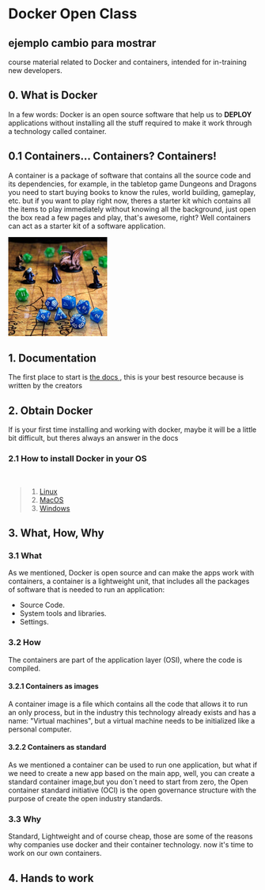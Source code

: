 # Docker Open Class

## ejemplo cambio para mostrar

course material related to Docker and containers, intended for in-training new developers.
## 0. What is Docker
In a few words: Docker is an open source software that help us to **DEPLOY** applications without installing all the stuff required to make it work through a technology called container. 
## 0.1 Containers... Containers? Containers!
A container is a package of software that contains all the source code and its dependencies, for example, in the tabletop game Dungeons and Dragons you need to start buying books to know the rules, world building, gameplay, etc. but if you want to play right now, theres a starter kit which contains all the items to play immediately without knowing all the background, just open the box read a few pages and play, that's awesome, right? Well containers can act as a starter kit of a software application.

<img src="img/../imgs/dnd.jpg" alt="just works" width="200">

## 1. Documentation
The first place to start is <a href="https://docs.docker.com/"> the docs </a>, this is your best resource because is written by the creators 

## 2. Obtain Docker
If is your first time installing and working with docker, maybe it will be a little bit difficult, but theres always an answer in the docs 
### 2.1 How to install Docker in your OS

<br>

>1. <a href = "https://docs.docker.com/desktop/install/linux-install/"> Linux </a>
>2.  <a href="https://docs.docker.com/desktop/install/mac-install/">MacOS</a>
>3. <a href="https://docs.docker.com/desktop/install/windows-install/">Windows</a>


## **3. What, How, Why**
### **3.1 What**
As we mentioned, Docker is open source and can make the apps work with containers, a container is a lightweight unit, that includes all the packages of software that is needed to run an application:

- Source Code.
- System tools and libraries.
- Settings.

### **3.2 How**
The containers are part of the application layer (OSI), where the code is compiled.
#### **3.2.1 Containers as images**
A container image is a file which contains all the code  that allows it to run an only process, but in the industry this technology already exists and has a name: "Virtual machines", but a virtual machine needs to be initialized like a personal computer.
#### **3.2.2 Containers as standard**
As we mentioned a container can be used to run one application, but what if we need to create a new app based on the main app, well, you can create a standard container image,but you don´t need to start from zero, the Open container standard initiative (OCI) is the open governance structure with the purpose of create the open industry standards.

### **3.3 Why**
Standard, Lightweight and of course cheap, those are some of the reasons why companies use docker and their container technology. now it's time to work on our own containers.

## 4. Hands to work